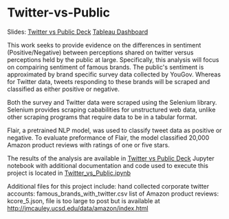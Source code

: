# Twitter-vs-Public

Slides: [Twitter vs Public Deck](https://github.com/francis628/Twitter-vs-Public/blob/main/Twitter%20vs%20Public%20Deck.pptx)
[Tableau Dashboard](https://public.tableau.com/views/TwittervsPublic/Dashboard1?:language=en-US&publish=yes&:display_count=n&:origin=viz_share_link)

This work seeks to provide evidence on the differences in sentiment (Positive/Negative) between perceptions shared on twitter versus perceptions held by the public at large. Specifically, this analysis will focus on compairing sentiment of famous brands. The public's sentiment is approximated by brand specific survey data collected by YouGov. Whereas for Twitter data, tweets responding to these brands will be scraped and classified as either positive or negative. 

Both the survey and Twitter data were scraped using the Selenium library. Selenium provides scraping cababilities for unstructured web data, unlike other scraping programs that require data to be in a tabular format.

Flair, a pretrained NLP model, was used to classify tweet data as positive or negative. To evaluate preformance of Flair, the model classified 20,000 Amazon product reviews with ratings of one or five stars.

The results of the analysis are available in [Twitter vs Public Deck](https://github.com/francis628/Twitter-vs-Public/blob/main/Twitter%20vs%20Public%20Deck.pptx)
Jupyter notebook with additional documentation and code used to execute this project is located in [Twitter_vs_Public.ipynb](https://github.com/francis628/Twitter-vs-Public/blob/main/Twitter_vs_Public.ipynb)

Additional files for this project include:
hand collected corporate twitter accounts: famous_brands_with_twitter.csv
list of Amazon product reviews: kcore_5.json, file is too large to post but is available at http://jmcauley.ucsd.edu/data/amazon/index.html

